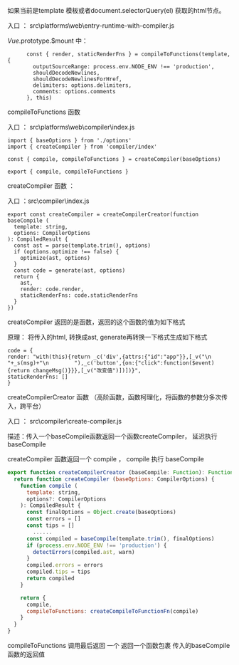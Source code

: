 如果当前是template 模板或者document.selectorQuery(el) 获取的html节点。

入口 ：  src\platforms\web\entry-runtime-with-compiler.js

*Vue*.prototype.$mount 中：

```
      const { render, staticRenderFns } = compileToFunctions(template, {
        outputSourceRange: process.env.NODE_ENV !== 'production',
        shouldDecodeNewlines,
        shouldDecodeNewlinesForHref,
        delimiters: options.delimiters,
        comments: options.comments
      }, this)
```

compileToFunctions 函数

入口 ：  src\platforms\web\compiler\index.js

```
import { baseOptions } from './options'
import { createCompiler } from 'compiler/index'

const { compile, compileToFunctions } = createCompiler(baseOptions)

export { compile, compileToFunctions }
```

createCompiler 函数   ： 

入口 ：src\compiler\index.js

```
export const createCompiler = createCompilerCreator(function baseCompile (
  template: string,
  options: CompilerOptions
): CompiledResult {
  const ast = parse(template.trim(), options)
  if (options.optimize !== false) {
    optimize(ast, options)
  }
  const code = generate(ast, options)
  return {
    ast,
    render: code.render,
    staticRenderFns: code.staticRenderFns
  }
})

```

 createCompiler  返回的是函数，返回的这个函数的值为如下格式

原理： 将传入的html,  转换成ast,   generate再转换一下格式生成如下格式

```
code = {
render: "with(this){return _c('div',{attrs:{"id":"app"}},[_v("\n        "+_s(msg)+"\n        "),_c('button',{on:{"click":function($event){return changeMsg()}}},[_v("改变值")])])}",
staticRenderFns: []
}

```



createCompilerCreator 函数 （高阶函数，函数柯理化，将函数的参数分多次传入，跨平台）

入口 ： src\compiler\create-compiler.js

描述：传入一个baseCompile函数返回一个函数createCompiler， 延迟执行	baseCompile

createCompiler 函数返回一个 compile ， compile  执行 baseCompile

```javascript
export function createCompilerCreator (baseCompile: Function): Function {
  return function createCompiler (baseOptions: CompilerOptions) {
    function compile (
      template: string,
      options?: CompilerOptions
    ): CompiledResult {
      const finalOptions = Object.create(baseOptions)
      const errors = []
      const tips = []
		......
      const compiled = baseCompile(template.trim(), finalOptions)
      if (process.env.NODE_ENV !== 'production') {
        detectErrors(compiled.ast, warn)
      }
      compiled.errors = errors
      compiled.tips = tips
      return compiled
    }

    return {
      compile,
      compileToFunctions: createCompileToFunctionFn(compile)
    }
  }
}

```

compileToFunctions 调用最后返回 一个 返回一个函数包裹 传入的baseCompile 函数的返回值